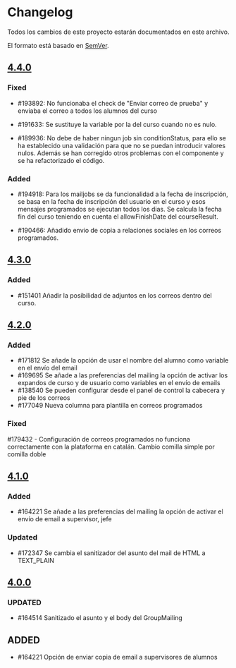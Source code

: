 # Changelog
Todos los cambios de este proyecto estarán documentados en este archivo.

El formato está basado en [SemVer](https://semver.org/spec/v2.0.0.html).


## [4.4.0](https://github.com/TelefonicaED/lmsmailing-portlet/releases/tag/v4.4.0)

### Fixed

- #193892: No funcionaba el check de "Enviar correo de prueba" y enviaba el correo a todos los alumnos del curso

- #191633: Se sustituye la variable por la del curso cuando no es nulo.

- #189936: No debe de haber ningun job sin conditionStatus, para ello se ha establecido una validación para que no se puedan introducir valores nulos. 
		   Además se han corregido otros problemas con el componente y se ha refactorizado el código.

		   
### Added

- #194918: Para los mailjobs se da funcionalidad a la fecha de inscripción, se basa en la fecha de inscripción del usuario en el curso y esos mensajes programados se ejecutan todos los dias.
		   Se calcula la fecha fin del curso teniendo en cuenta el allowFinishDate del courseResult.
		   
- #190466: Añadido envio de copia a relaciones sociales en los correos programados.

## [4.3.0](https://github.com/TelefonicaED/lmsmailing-portlet/releases/tag/v4.3.0)

### Added 

- #151401 Añadir la posibilidad de adjuntos en los correos dentro del curso.

## [4.2.0](https://github.com/TelefonicaED/lmsmailing-portlet/releases/tag/v4.2.0)

### Added 

- #171812 Se añade la opción de usar el nombre del alumno como variable en el envío del email
- #169695 Se añade a las preferencias del mailing la opción de activar los expandos de curso y de usuario como variables en el envío de emails
- #138540 Se pueden configurar desde el panel de control la cabecera y pie de los correos
- #177049 Nueva columna para plantilla en correos programados

### Fixed

 #179432 - Configuración de correos programados no funciona correctamente con la plataforma en catalán. Cambio comilla simple por comilla doble

## [4.1.0](https://github.com/TelefonicaED/lmsmailing-portlet/releases/tag/v4.1.0)

### Added

- #164221 Se añade a las preferencias del mailing la opción de activar el envío de email a supervisor, jefe

### Updated

- #172347 Se cambia el sanitizador del asunto del mail de HTML a TEXT_PLAIN

## [4.0.0](https://github.com/TelefonicaED/lmsmailing-portlet/releases/tag/v4.0.0)

### UPDATED 

- #164514 Sanitizado el asunto y el body del GroupMailing

## ADDED

- #164221 Opción de enviar copia de email a supervisores de alumnos
